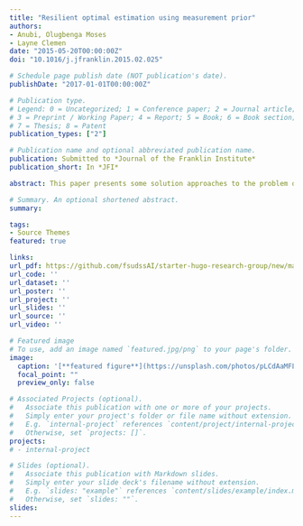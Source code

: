 ```yaml
---
title: "Resilient optimal estimation using measurement prior"
authors:
- Anubi, Olugbenga Moses
- Layne Clemen
date: "2015-05-20T00:00:00Z"
doi: "10.1016/j.jfranklin.2015.02.025"

# Schedule page publish date (NOT publication's date).
publishDate: "2017-01-01T00:00:00Z"

# Publication type.
# Legend: 0 = Uncategorized; 1 = Conference paper; 2 = Journal article;
# 3 = Preprint / Working Paper; 4 = Report; 5 = Book; 6 = Book section;
# 7 = Thesis; 8 = Patent
publication_types: ["2"]

# Publication name and optional abbreviated publication name.
publication: Submitted to *Journal of the Franklin Institute*
publication_short: In *JFI*

abstract: This paper presents some solution approaches to the problem of optimal energy-regenerative model predictive control for linear systems subject to stability and/or dissipativity constraints, as well as hard constraints on the state and control vectors. The problem is generally non-convex in the objective and some of the constraints, thereby resulting in a non-convex optimization problem to be solved at each time step. Multiple extended convex relaxation approaches are considered. As a result, a more conservative semi-definite programming problem is proposed to be solved at each time step. The feasibility and stability of the resulting closed-loop system are also examined. The approaches are validated using a numerical example of maximizing energy regeneration from a single degree of freedom vibrating system subject to a level-set constraint on some performance metric characterizing the quality of vibration isolation achieved by the system. The constraint is described in terms of an upper bound on the L2 gain of the system from the input to a vector of appropriately selected system outputs.

# Summary. An optional shortened abstract.
summary: 

tags:
- Source Themes
featured: true

links:
url_pdf: https://github.com/fsudssAI/starter-hugo-research-group/new/main/content/publication/ermpc/ermpc.pdf
url_code: ''
url_dataset: ''
url_poster: ''
url_project: ''
url_slides: ''
url_source: ''
url_video: ''

# Featured image
# To use, add an image named `featured.jpg/png` to your page's folder. 
image:
  caption: '[**featured figure**](https://unsplash.com/photos/pLCdAaMFLTE)'
  focal_point: ""
  preview_only: false

# Associated Projects (optional).
#   Associate this publication with one or more of your projects.
#   Simply enter your project's folder or file name without extension.
#   E.g. `internal-project` references `content/project/internal-project/index.md`.
#   Otherwise, set `projects: []`.
projects:
# - internal-project

# Slides (optional).
#   Associate this publication with Markdown slides.
#   Simply enter your slide deck's filename without extension.
#   E.g. `slides: "example"` references `content/slides/example/index.md`.
#   Otherwise, set `slides: ""`.
slides:
---
```



